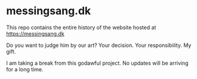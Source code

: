 # messingsang.dk

This repo contains the entire history of the website hosted at https://messingsang.dk

Do you want to judge him by our art? Your decision. Your responsibility. My gift.

I am taking a break from this godawful project. No updates will be arriving for a long time.
